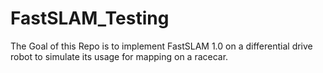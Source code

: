 # FastSLAM_Testing
The Goal of this Repo is to implement FastSLAM 1.0 on a differential drive robot to simulate its usage for mapping on a racecar.
